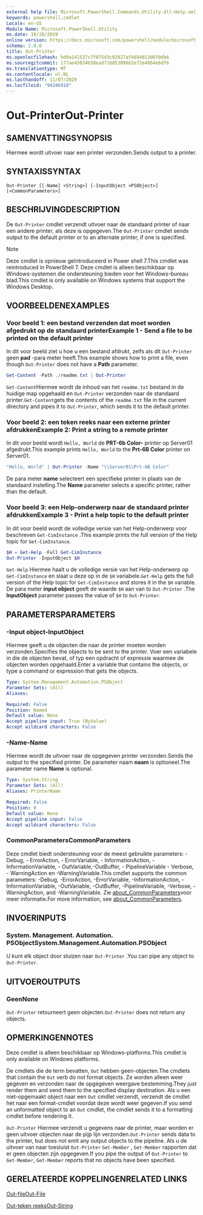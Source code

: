 ```yaml
---
external help file: Microsoft.PowerShell.Commands.Utility.dll-Help.xml
keywords: powershell,cmdlet
Locale: en-US
Module Name: Microsoft.PowerShell.Utility
ms.date: 10/28/2019
online version: https://docs.microsoft.com/powershell/module/microsoft.powershell.utility/out-printer?view=powershell-7&WT.mc_id=ps-gethelp
schema: 2.0.0
title: Out-Printer
ms.openlocfilehash: bd9a141537c7f075d3c02827af4694813d6f0db6
ms.sourcegitcommit: 177ae45034b58ead716853096b2e72e4864e6df6
ms.translationtype: MT
ms.contentlocale: nl-NL
ms.lasthandoff: 11/07/2020
ms.locfileid: "94346918"
---
```

# <span data-ttu-id="8bdaf-103">Out-Printer</span><span class="sxs-lookup"><span data-stu-id="8bdaf-103">Out-Printer</span></span>

## <span data-ttu-id="8bdaf-104">SAMENVATTING</span><span class="sxs-lookup"><span data-stu-id="8bdaf-104">SYNOPSIS</span></span>
<span data-ttu-id="8bdaf-105">Hiermee wordt uitvoer naar een printer verzonden.</span><span class="sxs-lookup"><span data-stu-id="8bdaf-105">Sends output to a printer.</span></span>

## <span data-ttu-id="8bdaf-106">SYNTAXIS</span><span class="sxs-lookup"><span data-stu-id="8bdaf-106">SYNTAX</span></span>

```
Out-Printer [[-Name] <String>] [-InputObject <PSObject>] [<CommonParameters>]
```

## <span data-ttu-id="8bdaf-107">BESCHRIJVING</span><span class="sxs-lookup"><span data-stu-id="8bdaf-107">DESCRIPTION</span></span>

<span data-ttu-id="8bdaf-108">De `Out-Printer` cmdlet verzendt uitvoer naar de standaard printer of naar een andere printer, als deze is opgegeven.</span><span class="sxs-lookup"><span data-stu-id="8bdaf-108">The `Out-Printer` cmdlet sends output to the default printer or to an alternate printer, if one is specified.</span></span>

> [!NOTE]
> <span data-ttu-id="8bdaf-109">Deze cmdlet is opnieuw geïntroduceerd in Power shell 7.</span><span class="sxs-lookup"><span data-stu-id="8bdaf-109">This cmdlet was reintroduced in PowerShell 7.</span></span> <span data-ttu-id="8bdaf-110">Deze cmdlet is alleen beschikbaar op Windows-systemen die ondersteuning bieden voor het Windows-bureau blad.</span><span class="sxs-lookup"><span data-stu-id="8bdaf-110">This cmdlet is only available on Windows systems that support the Windows Desktop.</span></span>

## <span data-ttu-id="8bdaf-111">VOORBEELDEN</span><span class="sxs-lookup"><span data-stu-id="8bdaf-111">EXAMPLES</span></span>

### <span data-ttu-id="8bdaf-112">Voor beeld 1: een bestand verzenden dat moet worden afgedrukt op de standaard printer</span><span class="sxs-lookup"><span data-stu-id="8bdaf-112">Example 1 - Send a file to be printed on the default printer</span></span>

<span data-ttu-id="8bdaf-113">In dit voor beeld ziet u hoe u een bestand afdrukt, zelfs als dit `Out-Printer` geen **pad** -para meter heeft.</span><span class="sxs-lookup"><span data-stu-id="8bdaf-113">This example shows how to print a file, even though `Out-Printer` does not have a **Path** parameter.</span></span>

```powershell
Get-Content -Path ./readme.txt | Out-Printer
```

<span data-ttu-id="8bdaf-114">`Get-Content`Hiermee wordt de inhoud van het `readme.txt` bestand in de huidige map opgehaald en `Out-Printer` verzonden naar de standaard printer.</span><span class="sxs-lookup"><span data-stu-id="8bdaf-114">`Get-Content`gets the contents of the `readme.txt` file in the current directory and pipes it to `Out-Printer`, which sends it to the default printer.</span></span>

### <span data-ttu-id="8bdaf-115">Voor beeld 2: een teken reeks naar een externe printer afdrukken</span><span class="sxs-lookup"><span data-stu-id="8bdaf-115">Example 2: Print a string to a remote printer</span></span>

<span data-ttu-id="8bdaf-116">In dit voor beeld wordt `Hello, World` de **PRT-6b Color-** printer op Server01 afgedrukt.</span><span class="sxs-lookup"><span data-stu-id="8bdaf-116">This example prints `Hello, World` to the **Prt-6B Color** printer on Server01.</span></span>

```powershell
"Hello, World" | Out-Printer -Name "\\Server01\Prt-6B Color"
```

<span data-ttu-id="8bdaf-117">De para meter **name** selecteert een specifieke printer in plaats van de standaard instelling.</span><span class="sxs-lookup"><span data-stu-id="8bdaf-117">The **Name** parameter selects a specific printer, rather than the default.</span></span>

### <span data-ttu-id="8bdaf-118">Voor beeld 3: een Help-onderwerp naar de standaard printer afdrukken</span><span class="sxs-lookup"><span data-stu-id="8bdaf-118">Example 3 - Print a help topic to the default printer</span></span>

<span data-ttu-id="8bdaf-119">In dit voor beeld wordt de volledige versie van het Help-onderwerp voor beschreven `Get-CimInstance` .</span><span class="sxs-lookup"><span data-stu-id="8bdaf-119">This example prints the full version of the Help topic for `Get-CimInstance`.</span></span>

```powershell
$H = Get-Help -Full Get-CimInstance
Out-Printer -InputObject $H
```

<span data-ttu-id="8bdaf-120">`Get-Help` Hiermee haalt u de volledige versie van het Help-onderwerp op `Get-CimInstance` en slaat u deze op in de `$H` variabele.</span><span class="sxs-lookup"><span data-stu-id="8bdaf-120">`Get-Help` gets the full version of the Help topic for `Get-CimInstance` and stores it in the `$H` variable.</span></span> <span data-ttu-id="8bdaf-121">De para meter **input object** geeft de waarde `$H` aan van to `Out-Printer` .</span><span class="sxs-lookup"><span data-stu-id="8bdaf-121">The **InputObject** parameter passes the value of `$H` to `Out-Printer`.</span></span>

## <span data-ttu-id="8bdaf-122">PARAMETERS</span><span class="sxs-lookup"><span data-stu-id="8bdaf-122">PARAMETERS</span></span>

### <span data-ttu-id="8bdaf-123">-Input object</span><span class="sxs-lookup"><span data-stu-id="8bdaf-123">-InputObject</span></span>

<span data-ttu-id="8bdaf-124">Hiermee geeft u de objecten die naar de printer moeten worden verzonden.</span><span class="sxs-lookup"><span data-stu-id="8bdaf-124">Specifies the objects to be sent to the printer.</span></span> <span data-ttu-id="8bdaf-125">Voer een variabele in die de objecten bevat, of typ een opdracht of expressie waarmee de objecten worden opgehaald.</span><span class="sxs-lookup"><span data-stu-id="8bdaf-125">Enter a variable that contains the objects, or type a command or expression that gets the objects.</span></span>

```yaml
Type: System.Management.Automation.PSObject
Parameter Sets: (All)
Aliases:

Required: False
Position: Named
Default value: None
Accept pipeline input: True (ByValue)
Accept wildcard characters: False
```

### <span data-ttu-id="8bdaf-126">-Name</span><span class="sxs-lookup"><span data-stu-id="8bdaf-126">-Name</span></span>

<span data-ttu-id="8bdaf-127">Hiermee wordt de uitvoer naar de opgegeven printer verzonden.</span><span class="sxs-lookup"><span data-stu-id="8bdaf-127">Sends the output to the specified printer.</span></span> <span data-ttu-id="8bdaf-128">De parameter naam **naam** is optioneel.</span><span class="sxs-lookup"><span data-stu-id="8bdaf-128">The parameter name **Name** is optional.</span></span>

```yaml
Type: System.String
Parameter Sets: (All)
Aliases: PrinterName

Required: False
Position: 0
Default value: None
Accept pipeline input: False
Accept wildcard characters: False
```

### <span data-ttu-id="8bdaf-129">CommonParameters</span><span class="sxs-lookup"><span data-stu-id="8bdaf-129">CommonParameters</span></span>

<span data-ttu-id="8bdaf-130">Deze cmdlet biedt ondersteuning voor de meest gebruikte parameters: -Debug, - ErrorAction, - ErrorVariable, - InformationAction, -InformationVariable, - OutVariable,-OutBuffer, - PipelineVariable - Verbose, - WarningAction en -WarningVariable.</span><span class="sxs-lookup"><span data-stu-id="8bdaf-130">This cmdlet supports the common parameters: -Debug, -ErrorAction, -ErrorVariable, -InformationAction, -InformationVariable, -OutVariable, -OutBuffer, -PipelineVariable, -Verbose, -WarningAction, and -WarningVariable.</span></span> <span data-ttu-id="8bdaf-131">Zie [about_CommonParameters](https://go.microsoft.com/fwlink/?LinkID=113216)voor meer informatie.</span><span class="sxs-lookup"><span data-stu-id="8bdaf-131">For more information, see [about_CommonParameters](https://go.microsoft.com/fwlink/?LinkID=113216).</span></span>

## <span data-ttu-id="8bdaf-132">INVOER</span><span class="sxs-lookup"><span data-stu-id="8bdaf-132">INPUTS</span></span>

### <span data-ttu-id="8bdaf-133">System. Management. Automation. PSObject</span><span class="sxs-lookup"><span data-stu-id="8bdaf-133">System.Management.Automation.PSObject</span></span>

<span data-ttu-id="8bdaf-134">U kunt elk object door sluizen naar `Out-Printer` .</span><span class="sxs-lookup"><span data-stu-id="8bdaf-134">You can pipe any object to `Out-Printer`.</span></span>

## <span data-ttu-id="8bdaf-135">UITVOER</span><span class="sxs-lookup"><span data-stu-id="8bdaf-135">OUTPUTS</span></span>

### <span data-ttu-id="8bdaf-136">Geen</span><span class="sxs-lookup"><span data-stu-id="8bdaf-136">None</span></span>

<span data-ttu-id="8bdaf-137">`Out-Printer` retourneert geen objecten.</span><span class="sxs-lookup"><span data-stu-id="8bdaf-137">`Out-Printer` does not return any objects.</span></span>

## <span data-ttu-id="8bdaf-138">OPMERKINGEN</span><span class="sxs-lookup"><span data-stu-id="8bdaf-138">NOTES</span></span>

<span data-ttu-id="8bdaf-139">Deze cmdlet is alleen beschikbaar op Windows-platforms.</span><span class="sxs-lookup"><span data-stu-id="8bdaf-139">This cmdlet is only available on Windows platforms.</span></span>

<span data-ttu-id="8bdaf-140">De cmdlets die de term bevatten, `Out` hebben geen-objecten.</span><span class="sxs-lookup"><span data-stu-id="8bdaf-140">The cmdlets that contain the `Out` verb do not format objects.</span></span> <span data-ttu-id="8bdaf-141">Ze worden alleen weer gegeven en verzonden naar de opgegeven weergave bestemming.</span><span class="sxs-lookup"><span data-stu-id="8bdaf-141">They just render them and send them to the specified display destination.</span></span> <span data-ttu-id="8bdaf-142">Als u een niet-opgemaakt object naar een `Out` cmdlet verzendt, verzendt de cmdlet het naar een format-cmdlet voordat deze wordt weer gegeven.</span><span class="sxs-lookup"><span data-stu-id="8bdaf-142">If you send an unformatted object to an `Out` cmdlet, the cmdlet sends it to a formatting cmdlet before rendering it.</span></span>

<span data-ttu-id="8bdaf-143">`Out-Printer` Hiermee verzendt u gegevens naar de printer, maar worden er geen uitvoer objecten naar de pijp lijn verzonden.</span><span class="sxs-lookup"><span data-stu-id="8bdaf-143">`Out-Printer` sends data to the printer, but does not emit any output objects to the pipeline.</span></span> <span data-ttu-id="8bdaf-144">Als u de uitvoer van naar toesluist `Out-Printer` `Get-Member` , `Get-Member` rapporten dat er geen objecten zijn opgegeven.</span><span class="sxs-lookup"><span data-stu-id="8bdaf-144">If you pipe the output of `Out-Printer` to `Get-Member`, `Get-Member` reports that no objects have been specified.</span></span>

## <span data-ttu-id="8bdaf-145">GERELATEERDE KOPPELINGEN</span><span class="sxs-lookup"><span data-stu-id="8bdaf-145">RELATED LINKS</span></span>

[<span data-ttu-id="8bdaf-146">Out-file</span><span class="sxs-lookup"><span data-stu-id="8bdaf-146">Out-File</span></span>](Out-File.md)

[<span data-ttu-id="8bdaf-147">Out-teken reeks</span><span class="sxs-lookup"><span data-stu-id="8bdaf-147">Out-String</span></span>](Out-String.md)

